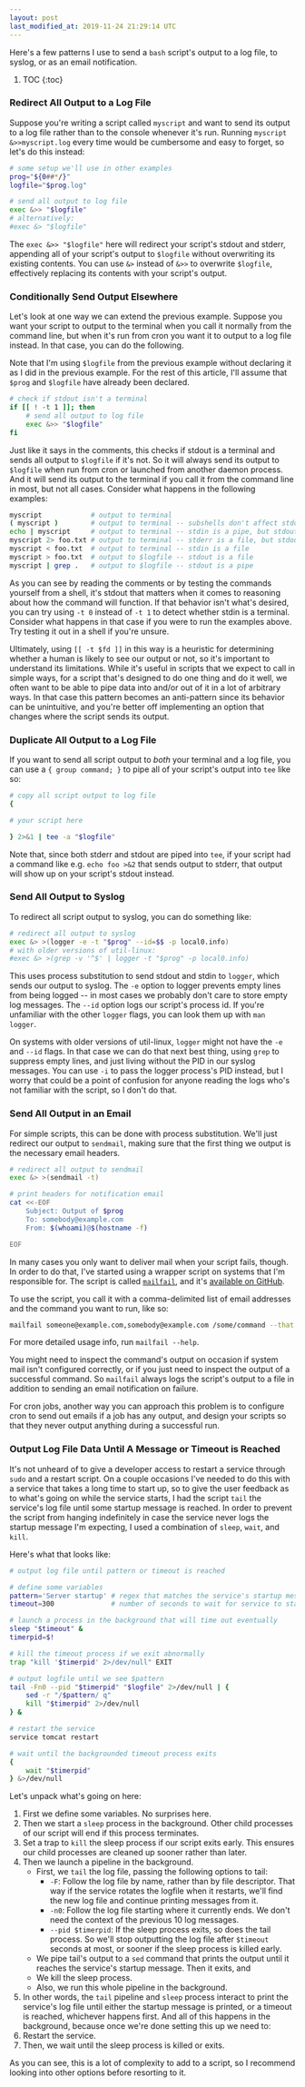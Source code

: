 ```yaml
---
layout: post
last_modified_at: 2019-11-24 21:29:14 UTC
---
```


Here's a few patterns I use to send a `bash` script's output to a log file,
to syslog, or as an email notification.

1. TOC
{:toc}

### Redirect All Output to a Log File

Suppose you're writing a script called `myscript` and want to send its output to a log file rather than to the console whenever it's run.
Running `myscript &>>myscript.log` every time would be cumbersome and easy to forget,
so let's do this instead:

```bash
# some setup we'll use in other examples
prog="${0##*/}"
logfile="$prog.log"

# send all output to log file
exec &>> "$logfile"
# alternatively:
#exec &> "$logfile"
```

The `exec &>> "$logfile"` here will redirect your script's stdout and stderr,
appending all of your script's output to `$logfile` without overwriting its existing contents.
You can use `&>` instead of `&>>` to overwrite `$logfile`,
effectively replacing its contents with your script's output.

<!--
Quick aside about the declaration of `$prog` above:
`${0##*/}` is identical to `$(basename "$0")` except that the former doesn't fork a new process.
-->

### Conditionally Send Output Elsewhere

Let's look at one way we can extend the previous example.
Suppose you want your script to output to the terminal when you call it normally from the command line,
but when it's run from cron you want it to output to a log file instead.
In that case, you can do the following.

Note that I'm using `$logfile` from the previous example without declaring it as I did in the previous example.
For the rest of this article, I'll assume that `$prog` and `$logfile` have already been declared.

```bash
# check if stdout isn't a terminal
if [[ ! -t 1 ]]; then
	# send all output to log file
	exec &>> "$logfile"
fi
```

Just like it says in the comments,
this checks if stdout is a terminal and sends all output to `$logfile` if it's not.
So it will always send its output to `$logfile` when run from cron or launched from another daemon process.
And it will send its output to the terminal if you call it from the command line in most, but not all cases.
Consider what happens in the following examples:

```bash
myscript            # output to terminal
( myscript )        # output to terminal -- subshells don't affect stdout
echo | myscript     # output to terminal -- stdin is a pipe, but stdout is still a terminal
myscript 2> foo.txt # output to terminal -- stderr is a file, but stdout is still a terminal
myscript < foo.txt  # output to terminal -- stdin is a file
myscript > foo.txt  # output to $logfile -- stdout is a file
myscript | grep .   # output to $logfile -- stdout is a pipe
```

As you can see by reading the comments or by testing the commands yourself from a shell,
it's stdout that matters when it comes to reasoning about how the command will function.
If that behavior isn't what's desired,
you can try using `-t 0` instead of `-t 1` to detect whether stdin is a terminal.
Consider what happens in that case if you were to run the examples above. Try testing it out in a shell if you're unsure.

Ultimately, using `[[ -t $fd ]]` in this way is a heuristic for determining whether a human is likely to see our output or not,
so it's important to understand its limitations.
While it's useful in scripts that we expect to call in simple ways,
for a script that's designed to do one thing and do it well,
we often want to be able to pipe data into and/or out of it in a lot of arbitrary ways.
In that case this pattern becomes an anti-pattern since its behavior can be unintuitive,
and you're better off implementing an option that changes where the script sends its output.

### Duplicate All Output to a Log File

If you want to send all script output to *both* your terminal and a log file,
you can use a `{ group command; }` to pipe all of your script's output into `tee` like so:

```bash
# copy all script output to log file
{

# your script here

} 2>&1 | tee -a "$logfile"
```

<!--
If you want to overwrite `$logfile` rather than append to it, omit the `-a` flag in the `tee` command.
-->

Note that, since both stderr and stdout are piped into `tee`,
if your script had a command like e.g. `echo foo >&2` that sends output to stderr,
that output will show up on your script's stdout instead.

### Send All Output to Syslog

To redirect all script output to syslog, you can do something like:

```bash
# redirect all output to syslog
exec &> >(logger -e -t "$prog" --id=$$ -p local0.info)
# with older versions of util-linux:
#exec &> >(grep -v '^$' | logger -t "$prog" -p local0.info)
```

This uses process substitution to send stdout and stdin to `logger`, which sends our output to syslog.
The `-e` option to logger prevents empty lines from being logged --
in most cases we probably don't care to store empty log messages.
The `--id` option logs our script's process id.
If you're unfamiliar with the other `logger` flags, you can look them up with `man logger`.

On systems with older versions of util-linux, `logger` might not have the `-e` and `--id` flags.
In that case we can do that next best thing, using `grep` to suppress empty lines,
and just living without the PID in our syslog messages.
You can use `-i` to pass the logger process's PID instead,
but I worry that could be a point of confusion for anyone reading the logs who's not familiar with the script,
so I don't do that.

### Send All Output in an Email

For simple scripts,
this can be done with process substitution.
We'll just redirect our output to `sendmail`,
making sure that the first thing we output is the necessary email headers.

```bash
# redirect all output to sendmail
exec &> >(sendmail -t)

# print headers for notification email
cat <<-EOF
	Subject: Output of $prog
	To: somebody@example.com
	From: $(whoami)@$(hostname -f)

EOF
```

In many cases you only want to deliver mail when your script fails, though.
In order to do that, I've started using a wrapper script on systems that I'm responsible for.
The script is called
[`mailfail`](https://raw.githubusercontent.com/natewoodward/code-snippets/master/bin/mailfail),
and it's
[available on GitHub](https://github.com/natewoodward/code-snippets/blob/master/bin/mailfail).

To use the script, you call it with a comma-delimited list of email addresses and the command you want to run, like so:

```bash
mailfail someone@example.com,somebody@example.com /some/command --that -might fail
```

For more detailed usage info, run `mailfail --help`.

You might need to inspect the command's output on occasion if system mail isn't configured correctly,
or if you just need to inspect the output of a successful command.
So `mailfail` always logs the script's output to a file in addition to sending an email notification on failure.

For cron jobs, another way you can approach this problem is to configure cron to send out emails if a job has any output,
and design your scripts so that they never output anything during a successful run.
<!--
If you already have a lot of scripts that weren't designed that way,
changing them to accomodate that setup can be a lot of work, though.
-->

### Output Log File Data Until A Message or Timeout is Reached

It's not unheard of to give a developer access to restart a service through `sudo` and a restart script.
On a couple occasions I've needed to do this with a service that takes a long time to start up,
so to give the user feedback as to what's going on while the service starts,
I had the script `tail` the service's log file until some startup message is reached.
In order to prevent the script from hanging indefinitely in case the service never logs the startup message I'm expecting,
I used a combination of `sleep`, `wait`, and `kill`.

Here's what that looks like:

```bash
# output log file until pattern or timeout is reached

# define some variables
pattern='Server startup' # regex that matches the service's startup message
timeout=300              # number of seconds to wait for service to start

# launch a process in the background that will time out eventually
sleep "$timeout" &
timerpid=$!

# kill the timeout process if we exit abnormally
trap "kill '$timerpid' 2>/dev/null" EXIT

# output logfile until we see $pattern
tail -Fn0 --pid "$timerpid" "$logfile" 2>/dev/null | {
	sed -r "/$pattern/ q"
	kill "$timerpid" 2>/dev/null
} &

# restart the service
service tomcat restart

# wait until the backgrounded timeout process exits
{
	wait "$timerpid"
} &>/dev/null
```

Let's unpack what's going on here:

1. First we define some variables. No surprises here.
1. Then we start a `sleep` process in the background. Other child processes of our script will end if this process terminates.
1. Set a trap to `kill` the sleep process if our script exits early. This ensures our child processes are cleaned up sooner rather than later.
1. Then we launch a pipeline in the background.
   * First, we `tail` the log file, passing the following options to tail:
     * `-F`: Follow the log file by name, rather than by file descriptor. That way if the service rotates the logfile when it restarts, we'll find the new log file and continue printing messages from it.
     * `-n0`: Follow the log file starting where it currently ends. We don't need the context of the previous 10 log messages.
     * `--pid $timerpid`: If the sleep process exits, so does the tail process. So we'll stop outputting the log file after `$timeout` seconds at most, or sooner if the sleep process is killed early.
   * We pipe tail's output to a `sed` command that prints the output until it reaches the service's startup message. Then it exits, and
   * We kill the sleep process.
   * Also, we run this whole pipeline in the background.
1. In other words, the `tail` pipeline and `sleep` process interact to print the service's log file until either the startup message is printed, or a timeout is reached, whichever happens first. And all of this happens in the background, because once we're done setting this up we need to:
1. Restart the service.
1. Then, we wait until the sleep process is killed or exits.

As you can see, this is a lot of complexity to add to a script,
so I recommend looking into other options before resorting to it.

<!--
### Footnotes

[^1]: More specifically, `${0##*/}` is a type of parameter expansion,
      and parameter expansions typically run faster than process forks like `$(basename "$0")`.
Forking a process over and over in a tight loop can add up pretty quickly and bog a script down,
and you never know when a script might be used in *another* script's tight loop,
so I try to avoid forking when possible.
On the other hand, using `basename` is a lot easier to read,
so overall I think there's a case to be made for using either of them.
On the other *other* hand, you only need `${0##*/}` explained to you once before you grok it,
so my personal preference is that it's objectively better.

[^2]: There are
      [ways around this](https://stackoverflow.com/a/11886837)
but
[they're](https://unix.stackexchange.com/questions/524811/not-being-set-to-the-pid-of-a-process-substitution-used-with-an-exte)
all
[terrible](https://unix.stackexchange.com/questions/388519/bash-wait-for-process-in-process-substitution-even-if-command-is-invalid).
If you're not sure what I mean by this,
try making the SO answer in the first link work in a sane way, without any race conditions or relying on undocumented `bash` behavior.

[^3]: When I say that `tail` is "first" here,
    I only mean that it's the first command in the pipeline when read top to bottom, left to right.
As many of you are well aware, processes in the same pipeline run concurrently.
-->

